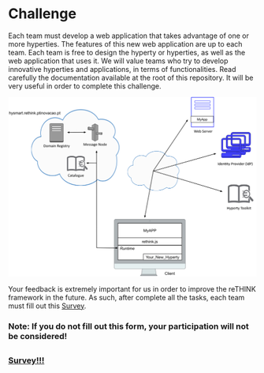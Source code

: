 # Challenge

Each team must develop a web application that takes advantage of one or more hyperties. The features of this new web application are up to each team. Each team is free to design the hyperty or hyperties, as well as the web application that uses it. We will value teams who try to develop innovative hyperties and applications, in terms of functionalities. Read carefully the documentation available at the root of this repository. It will be very useful in order to complete this challenge.

![5th Challenge](./Figures/5-Challenge.jpg)


Your feedback is extremely important for us in order to improve the reTHINK framework in the future. As such, after complete all the tasks, each team must fill out this [Survey](https://docs.google.com/forms/d/e/1FAIpQLSeFt56Ura0zkTqg_VX9od_jBZtE3-2mt_urTFvxsoRuQ3uJRw/viewform). 

### Note: If you do not fill out this form, your participation will not be considered! 

##

### [Survey!!!](https://docs.google.com/forms/d/e/1FAIpQLSeFt56Ura0zkTqg_VX9od_jBZtE3-2mt_urTFvxsoRuQ3uJRw/viewform) 
